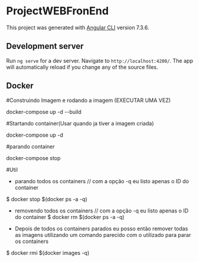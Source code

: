 # ProjectWEBFronEnd

This project was generated with [Angular CLI](https://github.com/angular/angular-cli) version 7.3.6.

## Development server

Run `ng serve` for a dev server. Navigate to `http://localhost:4200/`. The app will automatically reload if you change any of the source files.


## Docker

#Construindo Imagem e rodando a imagem (EXECUTAR UMA VEZ) 

docker-compose up -d --build

#Startando container(Usar quando ja tiver a imagem criada)

docker-compose up -d

#parando container

docker-compose stop

#Util

- parando todos os containers // com a opção -q eu listo apenas o ID do container

$ docker stop $(docker ps -a -q)

- removendo todos os containers // com a opção -q eu listo apenas o ID do container
$ docker rm $(docker ps -a -q)

 - Depois de todos os containers parados eu posso então remover todas as imagens utilizando um comando parecido com o utilizado para parar os containers

$ docker rmi $(docker images -q)